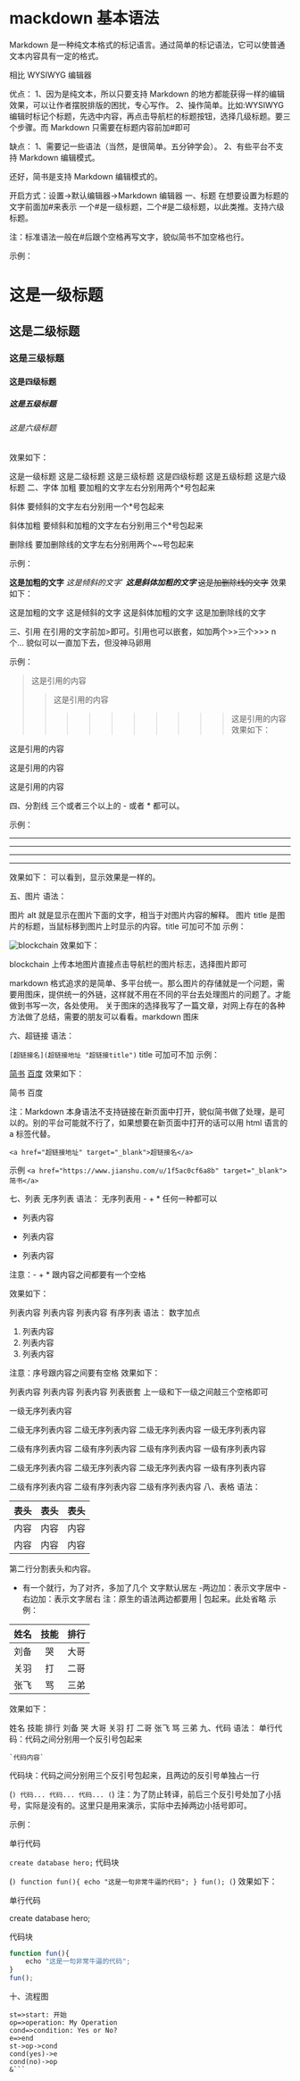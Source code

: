# mackdown 基本语法

Markdown 是一种纯文本格式的标记语言。通过简单的标记语法，它可以使普通文本内容具有一定的格式。

相比 WYSIWYG 编辑器

优点：
1、因为是纯文本，所以只要支持 Markdown 的地方都能获得一样的编辑效果，可以让作者摆脱排版的困扰，专心写作。
2、操作简单。比如:WYSIWYG 编辑时标记个标题，先选中内容，再点击导航栏的标题按钮，选择几级标题。要三个步骤。而 Markdown 只需要在标题内容前加#即可

缺点：
1、需要记一些语法（当然，是很简单。五分钟学会）。
2、有些平台不支持 Markdown 编辑模式。

还好，简书是支持 Markdown 编辑模式的。

开启方式：设置->默认编辑器->Markdown 编辑器
一、标题
在想要设置为标题的文字前面加#来表示
一个#是一级标题，二个#是二级标题，以此类推。支持六级标题。

注：标准语法一般在#后跟个空格再写文字，貌似简书不加空格也行。

示例：

# 这是一级标题

## 这是二级标题

### 这是三级标题

#### 这是四级标题

##### 这是五级标题

###### 这是六级标题

效果如下：

这是一级标题
这是二级标题
这是三级标题
这是四级标题
这是五级标题
这是六级标题
二、字体
加粗
要加粗的文字左右分别用两个\*号包起来

斜体
要倾斜的文字左右分别用一个\*号包起来

斜体加粗
要倾斜和加粗的文字左右分别用三个\*号包起来

删除线
要加删除线的文字左右分别用两个~~号包起来

示例：

**这是加粗的文字**
_这是倾斜的文字_`
**_这是斜体加粗的文字_**
~~这是加删除线的文字~~
效果如下：

这是加粗的文字
这是倾斜的文字
这是斜体加粗的文字
这是加删除线的文字

三、引用
在引用的文字前加>即可。引用也可以嵌套，如加两个>>三个>>>
n 个...
貌似可以一直加下去，但没神马卵用

示例：

> 这是引用的内容
>
> > 这是引用的内容
> >
> > > > > > > > > > 这是引用的内容
> > > > > > > > > > 效果如下：

这是引用的内容

这是引用的内容

这是引用的内容

四、分割线
三个或者三个以上的 - 或者 \* 都可以。

示例：

---

---

---

---

效果如下：
可以看到，显示效果是一样的。

五、图片
语法：

<!-- ![图片alt](图片地址 ''图片 title'') -->

图片 alt 就是显示在图片下面的文字，相当于对图片内容的解释。
图片 title 是图片的标题，当鼠标移到图片上时显示的内容。title 可加可不加
示例：

![blockchain](https://ss0.bdstatic.com/70cFvHSh_Q1YnxGkpoWK1HF6hhy/it/)
效果如下：

blockchain
上传本地图片直接点击导航栏的图片标志，选择图片即可

markdown 格式追求的是简单、多平台统一。那么图片的存储就是一个问题，需要用图床，提供统一的外链，这样就不用在不同的平台去处理图片的问题了。才能做到书写一次，各处使用。
关于图床的选择我写了一篇文章，对网上存在的各种方法做了总结，需要的朋友可以看看。markdown 图床

六、超链接
语法：

`[超链接名](超链接地址 "超链接title")`
title 可加可不加
示例：

[简书](http://jianshu.com)
[百度](http://baidu.com)
效果如下：

简书
百度

注：Markdown 本身语法不支持链接在新页面中打开，貌似简书做了处理，是可以的。别的平台可能就不行了，如果想要在新页面中打开的话可以用 html 语言的 a 标签代替。

`<a href="超链接地址" target="_blank">超链接名</a>`

示例
`<a href="https://www.jianshu.com/u/1f5ac0cf6a8b" target="_blank">简书</a>`

七、列表
无序列表
语法：
无序列表用 - + \* 任何一种都可以

- 列表内容

- 列表内容

- 列表内容

注意：- + \* 跟内容之间都要有一个空格

效果如下：

列表内容
列表内容
列表内容
有序列表
语法：
数字加点

1. 列表内容
2. 列表内容
3. 列表内容

注意：序号跟内容之间要有空格
效果如下：

列表内容
列表内容
列表内容
列表嵌套
上一级和下一级之间敲三个空格即可

一级无序列表内容

二级无序列表内容
二级无序列表内容
二级无序列表内容
一级无序列表内容

二级有序列表内容
二级有序列表内容
二级有序列表内容
一级有序列表内容

二级无序列表内容
二级无序列表内容
二级无序列表内容
一级有序列表内容

二级有序列表内容
二级有序列表内容
二级有序列表内容
八、表格
语法：

| 表头 | 表头 | 表头 |
| ---- | :--: | ---: |
| 内容 | 内容 | 内容 |
| 内容 | 内容 | 内容 |

第二行分割表头和内容。

- 有一个就行，为了对齐，多加了几个
    文字默认居左 -两边加：表示文字居中 -右边加：表示文字居右
    注：原生的语法两边都要用 | 包起来。此处省略
    示例：

| 姓名 | 技能 | 排行 |
| ---- | :--: | ---: |
| 刘备 |  哭  | 大哥 |
| 关羽 |  打  | 二哥 |
| 张飞 |  骂  | 三弟 |

效果如下：

姓名 技能 排行
刘备 哭 大哥
关羽 打 二哥
张飞 骂 三弟
九、代码
语法：
单行代码：代码之间分别用一个反引号包起来

    `代码内容`

代码块：代码之间分别用三个反引号包起来，且两边的反引号单独占一行

(`) 代码... 代码... 代码... (`)
注：为了防止转译，前后三个反引号处加了小括号，实际是没有的。这里只是用来演示，实际中去掉两边小括号即可。

示例：

单行代码

`create database hero;`
代码块

(`) function fun(){ echo "这是一句非常牛逼的代码"; } fun(); (`)
效果如下：

单行代码

create database hero;

代码块

```js
function fun(){
    echo "这是一句非常牛逼的代码";
}
fun();
```

十、流程图

```flow
st=>start: 开始
op=>operation: My Operation
cond=>condition: Yes or No?
e=>end
st->op->cond
cond(yes)->e
cond(no)->op
&```
```
